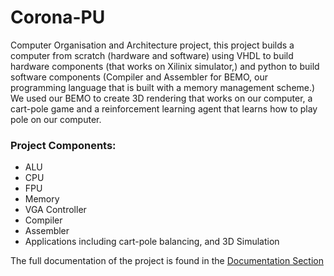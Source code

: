 # Corona-PU

Computer Organisation and Architecture project, this project builds a computer from scratch (hardware and software) using VHDL  to build hardware components (that works on Xilinix simulator,) and python to build software components (Compiler and Assembler for BEMO, our programming language that is built with a memory management scheme.) We used our BEMO to create 3D rendering that works on our computer, a cart-pole game and a reinforcement learning agent that learns how to play pole on our computer. 

### Project Components:
* ALU
* CPU
* FPU
* Memory
* VGA Controller
* Compiler 
* Assembler
* Applications including cart-pole balancing, and 3D Simulation

The full documentation of the project is found in the [Documentation Section](https://github.com/MRSAIL-Mini-Robotics-Software-AI-Lab/Corona-PU/tree/main/Documentation)
